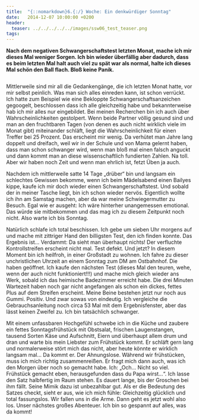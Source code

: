 ```yaml
---
title:  "{::nomarkdown}6.{:/} Woche: Ein denkwürdiger Sonntag"
date:   2014-12-07 10:00:00 +0200
header:
  teaser: ../../../../../images/ssw06_test_teaser.png
tags:
---
```

**Nach dem negativen Schwangerschaftstest letzten Monat, mache ich mir dieses Mal weniger Sorgen. Ich bin wieder überfällig aber dadurch, dass es beim letzten Mal halt auch viel zu spät war als normal, halte ich dieses Mal schön den Ball flach. Bloß keine Panik.**

<figure>
  <img src="../../../../../images/ssw06_test.jpg" alt="">
  <figcaption></figcaption>
</figure>

Mittlerweile sind mir all die Gedankengänge, die ich letzten Monat hatte, vor mir selbst peinlich. Was man sich alles einreden kann, ist schon verrückt. Ich hatte zum Beispiel wie eine Bekloppte Schwangerschaftsanzeichen gegoogelt, beschlossen dass ich alle gleichzeitig habe und bekannterweise hab ich mir alles nur eingebildet. Bei meinen Recherchen bin ich auch über Wahrscheinlichkeiten gestolpert. Wenn beide Partner völlig gesund sind und man an den fruchtbaren Tagen (von denen es auch nicht wirklich viele im Monat gibt) miteinander schläft, liegt die Wahrscheinlichkeit für einen Treffer bei 25 Prozent. Das erscheint mir wenig. Da verhütet man Jahre lang doppelt und dreifach, weil wir in der Schule und von Mama gelernt haben, dass man schon schwanger wird, wenn man bloß mal einen falsch anguckt und dann kommt man an diese wissenschaftlich fundierten Zahlen. Na toll. Aber wir haben noch Zeit und wenn man ehrlich ist, fetzt Üben ja auch.

Nachdem ich mittlerweile satte 14 Tage „drüber“ bin und langsam ein schlechtes Gewissen bekomme, wenn ich beim Mädelsabend einen Bailyes kippe, kaufe ich mir doch wieder einen Schwangerschaftstest. Und sobald der in meiner Tasche liegt, bin ich schon wieder nervös. Eigentlich wollte ich ihn am Samstag machen, aber da war meine Schwiegermutter zu Besuch. Egal wie er ausgeht: Ich wäre hinterher unangemessen emotional. Das würde sie mitbekommen und das mag ich zu diesem Zeitpunkt noch nicht. Also warte ich bis Sonntag.

Natürlich schlafe ich total beschissen. Ich gebe um sieben Uhr morgens auf und mache mit zittriger Hand den billigsten Test, den ich finden konnte. Das Ergebnis ist… Verdammt: Da sieht man überhaupt nichts! Der verfluchte Kontrollstreifen erscheint nicht mal. Test defekt. Und jetzt? In diesem Moment bin ich heilfroh, in einer Großstadt zu wohnen. Ich fahre zu dieser unchristlichen Uhrzeit an einem Sonntag zum DM am Ostbahnhof. Die haben geöffnet. Ich kaufe den nächsten Test (dieses Mal den teuren, wehe, wenn der auch nicht funktioniert!!!) und mache mich gleich wieder ans Werk, sobald ich das heimische Badezimmer erreicht habe. Die drei Minuten Wartezeit haben noch gar nicht angefangen als schon ein dickes, fettes Plus auf dem Streifen erscheint. Meine Beine bestehen jetzt nur noch aus Gummi. Positiv. Und zwar sowas von eindeutig. Ich vergleiche die Gebrauchsanleitung noch circa 53 Mal mit dem Ergebnisfenster, aber das lässt keinen Zweifel zu. Ich bin tatsächlich schwanger.

Mit einem unfassbaren Hochgefühl schwebe ich in die Küche und zaubere ein fettes Sonntagsfrühstück mit Obstsalat, frischen Laugenstangen, tausend Sorten Käse und Aufschnitt, Eiern und überhaupt allem drum und dran und warte bis mein Liebster zum Frühstück kommt. Er schläft gern lang und normalerweise stört mich das nicht, aber heute könnte er wirklich langsam mal… Da kommt er. Der Ahnungslose. Während wir frühstücken, muss ich mich richtig zusammenreißen. Er fragt mich dann auch, was ich den Morgen über noch so gemacht habe. Ich: „Och… Nicht so viel. Frühstück gemacht eben, herausgefunden dass du Papa wirst…“. Ich lasse den Satz halbfertig im Raum stehen. Es dauert lange, bis der Groschen bei ihm fällt. Seine Mimik dazu ist unbezahlbar gut. Als er die Bedeutung des Satzes checkt, sieht er aus, wie ich mich fühle: Gleichzeitig glücklich und total fassungslos. Wir fallen uns in die Arme. Dann geht es jetzt wohl also los. Unser nächstes großes Abenteuer. Ich bin so gespannt auf alles, was da kommt!
